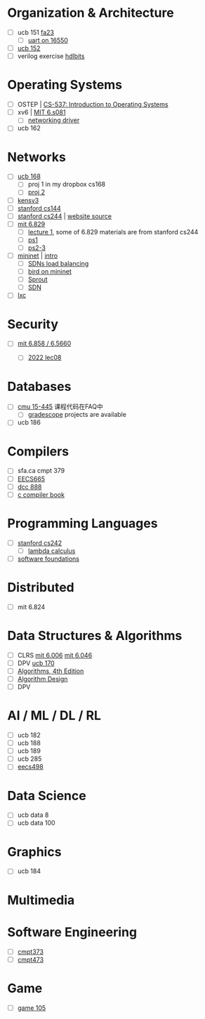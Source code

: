 Organization & Architecture
===========================
* [ ] ucb 151 [fa23](https://inst.eecs.berkeley.edu/~eecs151/fa23/)
  * [ ] [uart on 16550](http://byterunner.com/16550.html)
* [ ] [ucb 152](https://inst.eecs.berkeley.edu/~cs152/sp23/)
* [ ] verilog exercise [hdlbits](https://hdlbits.01xz.net/wiki/Main_Page)

Operating Systems
=================
* [ ] OSTEP | [CS-537: Introduction to Operating Systems](https://pages.cs.wisc.edu/~remzi/Classes/537/)
* [ ] xv6 | [MIT 6.s081](https://pdos.csail.mit.edu/6.S081/)
  * [ ] [networking driver](https://pdos.csail.mit.edu/6.S081/2023/labs/net.html)
* [ ] ucb 162

Networks
========
* [ ] [ucb 168](https://cs168.io/)
  * [ ] proj 1 in my dropbox cs168
  * [ ] [proj 2](https://cs168.io/assets/projects/2.pdf)
* [ ] [kensv3](https://github.com/ANLAB-KAIST/KENSv3)
* [ ] [stanford cs144](https://cs144.github.io/)
* [ ] [stanford cs244](https://2022-cs244.github.io/schedule/) | [website source](https://github.com/brucespang/cs244-website/tree/spring21)
* [ ] [mit 6.829](https://ocw.mit.edu/courses/6-829-computer-networks-fall-2002/pages/syllabus/)
  * [ ] [lecture 1](https://web.mit.edu/6.829/www/currentsemester/materials/lecture1.pdf), some of 6.829 materials are from stanford cs244
  * [ ] [ps1](https://web.mit.edu/6.829/www/currentsemester/materials/pset1.pdf)
  * [ ] [ps2-3](https://github.com/venkatarun95/6.829-pset2-3)
* [ ] [mininet](https://mininet.org/) | [intro](https://github.com/mininet/mininet/wiki/Introduction-to-Mininet)
  * [ ] [SDNs load balancing](https://github.com/sarthakpranesh/Mininet-Load-Balancing)
  * [ ] [bird on mininet](https://github.com/ssbgp/bird-mininet)
  * [ ] [Sprout](http://alfalfa.mit.edu/)
  * [ ] [SDN](https://hackmd.io/@pmanzoni/SyWm3n0HH)
* [ ] [lxc](https://raydenchia.com/linux-containers-lxc/)

Security
========
* [ ] [mit 6.858 / 6.5660](https://css.csail.mit.edu/6.858/2023/schedule.html)
  * [ ] [2022 lec08](https://css.csail.mit.edu/6.858/2022/lec/l08-rlbox.txt)


Databases
=========
* [ ] [cmu 15-445](https://15445.courses.cs.cmu.edu/fall2023/) 课程代码在FAQ中
  * [ ] [gradescope](https://www.gradescope.com/courses/585997) projects are available
* [ ] ucb 186

Compilers
=========
* [ ] sfa.ca cmpt 379
* [ ] [EECS665](https://compilers.cool/)
* [ ] [dcc 888](https://homepages.dcc.ufmg.br/~fernando/classes/dcc888/ementa/)
* [ ] [c compiler book](https://www.sigbus.info/compilerbook)

Programming Languages
=====================
* [ ] [stanford cs242](https://web.stanford.edu/class/cs242/)
  * [ ] [lambda calculus](https://web.stanford.edu/class/cs242/materials/lectures/lecture04.pdf)
* [ ] [software foundations](https://softwarefoundations.cis.upenn.edu/)

Distributed
===========
* [ ] mit 6.824

Data Structures & Algorithms
============================
* [ ] CLRS [mit 6.006]() [mit 6.046]()
* [ ] DPV [ucb 170](https://cs170.org/)
* [ ] [Algorithms, 4th Edition](https://algs4.cs.princeton.edu/home/)
* [ ] [Algorithm Design](https://www.cs.princeton.edu/~wayne/kleinberg-tardos/)
* [ ] DPV

AI / ML / DL / RL
=================
* [ ] ucb 182
* [ ] ucb 188
* [ ] ucb 189
* [ ] ucb 285
* [ ] [eecs498](https://web.eecs.umich.edu/~justincj/teaching/eecs498/WI2022/)

Data Science
============
* [ ] ucb data 8
* [ ] ucb data 100

Graphics
========
* [ ] ucb 184

Multimedia
==========

Software Engineering
====================
* [ ] [cmpt373](https://www2.cs.sfu.ca/~wsumner/teaching/373/23/schedule.html)
* [ ] [cmpt473](https://www2.cs.sfu.ca/~wsumner/teaching/473/23/schedule.html)

Game
====
* [ ] [game 105](https://www.bilibili.com/video/BV1GG4y1p7fF?p=1)
